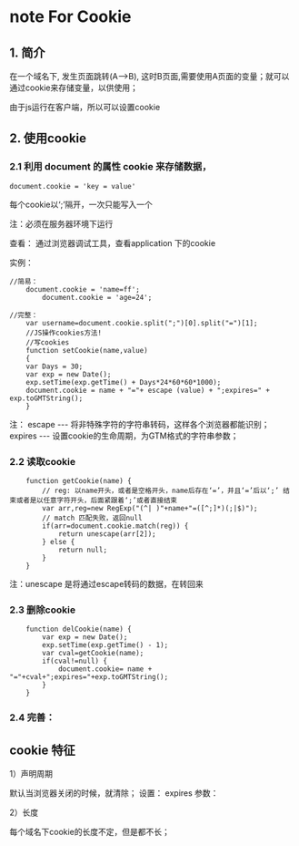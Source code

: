 # note For Cookie

## 1. 简介

在一个域名下, 发生页面跳转(A-->B), 这时B页面,需要使用A页面的变量；就可以通过cookie来存储变量，以供使用；

由于js运行在客户端，所以可以设置cookie

## 2. 使用cookie

### 2.1 利用 document 的属性 cookie 来存储数据，

`document.cookie = 'key = value'`

每个cookie以‘;’隔开，一次只能写入一个

注：必须在服务器环境下运行

查看： 通过浏览器调试工具，查看application 下的cookie


实例：

```
//简易：
    document.cookie = 'name=ff';
        document.cookie = 'age=24';
```

```
//完整：
    var username=document.cookie.split(";")[0].split("=")[1];
    //JS操作cookies方法!
    //写cookies
    function setCookie(name,value)
    {
    var Days = 30;
    var exp = new Date();
    exp.setTime(exp.getTime() + Days*24*60*60*1000);
    document.cookie = name + "="+ escape (value) + ";expires=" + exp.toGMTString();
    }
```

注：
escape --- 将非特殊字符的字符串转码，这样各个浏览器都能识别；
expires --- 设置cookie的生命周期，为GTM格式的字符串参数；

### 2.2 读取cookie

```
    function getCookie(name) {
        // reg: 以name开头，或者是空格开头，name后存在‘=’，并且‘=’后以‘;’ 结束或者是以任意字符开头，后面紧跟着‘;’或者直接结束
        var arr,reg=new RegExp("(^| )"+name+"=([^;]*)(;|$)");
        // match 匹配失败，返回null
        if(arr=document.cookie.match(reg)) {
            return unescape(arr[2]);
        } else {
            return null;
        }
    }
```

注：unescape 是将通过escape转码的数据，在转回来

### 2.3 删除cookie

```
    function delCookie(name) {
        var exp = new Date();
        exp.setTime(exp.getTime() - 1);
        var cval=getCookie(name);
        if(cval!=null) {
            document.cookie= name + "="+cval+";expires="+exp.toGMTString();
        }
    }
```


### 2.4 完善：


## cookie 特征

1）声明周期

默认当浏览器关闭的时候，就清除；
设置：
    expires 参数：

2）长度

每个域名下cookie的长度不定，但是都不长；